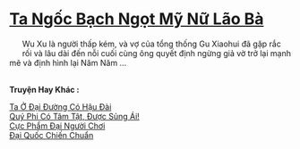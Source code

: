 <a href="https://truyentiki.com/ta-ngoc-bach-ngot-my-nu-lao-ba.33805/" title="Ta Ngốc Bạch Ngọt Mỹ Nữ Lão Bà"><h1>Ta Ngốc Bạch Ngọt Mỹ Nữ Lão Bà</h1></a><div style="display:table"><img align="right" style="float: left; padding: 10px;" src="https://truyentiki.com/images/story/200x260/33805.jpg" alt="">Wu Xu là người thấp kém, và vợ của tổng thống Gu Xiaohui đã gặp rắc rối và lâu dài đến nỗi cuối cùng ông quyết định ngừng giả vờ trở lại mạnh mẽ và định hình lại Năm Năm ...</div><p><br><b>Truyện Hay Khác :</b></p><a href="https://truyentiki.com/ta-o-dai-duong-co-hau-dai.33804/" alt="Ta Ở Đại Đường Có Hậu Đài">Ta Ở Đại Đường Có Hậu Đài</a><br/><a href="https://github.com/nownovels/top500/tree/master/truyenhay/33863/" alt="Quý Phi Có Tâm Tật, Được Sủng Ái!">Quý Phi Có Tâm Tật, Được Sủng Ái!</a><br/><a href="https://www.plurk.com/p/nup48k" alt="Cực Phẩm Đại Người Chơi">Cực Phẩm Đại Người Chơi</a><br/><a href="https://github.com/nownovels/top500/tree/master/truyenhay/33824/" alt="Đại Quốc Chiến Chuẩn">Đại Quốc Chiến Chuẩn</a><br/>